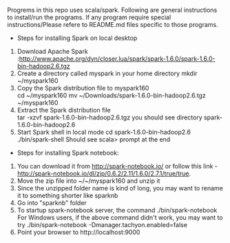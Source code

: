 Progrems in this repo uses scala/spark. Following are general instructions to install/run the programs. If any program require special instructions/Please refere to README.md files specific to those programs.

* Steps for installing Spark on local desktop
1. Download Apache Spark :http://www.apache.org/dyn/closer.lua/spark/spark-1.6.0/spark-1.6.0-bin-hadoop2.6.tgz
2. Create a directory called myspark in your home directory mkdir ~/myspark160
3. Copy the Spark distribution file to myspark160	
	cd ~/myspark160
	mv ~/Downloads/spark-1.6.0-bin-hadoop2.6.tgz  ~/myspark160
3. Extract the Spark distribution file	 
	tar -xzvf spark-1.6.0-bin-hadoop2.6.tgz	you should see directory spark-1.6.0-bin-hadoop2.6
4. Start Spark shell in local mode	 cd spark-1.6.0-bin-hadoop2.6
  ./bin/spark-shell	 Should see scala> prompt at the end


* Steps for installing Spark notebook:
1. You can download it from http://spark-notebook.io/ or follow this link - http://spark-notebook.io/dl/zip/0.6.2/2.11/1.6.0/2.7.1/true/true.
2. Move the zip file into ~/~/myspark160 and unzip it
3. Since the unzipped folder name is kind of long, you may want to rename it to something shorter like sparknb
4. Go into "sparknb" folder
5. To startup spark-notebook server, the command ./bin/spark-notebook
	For Windows users, if the above command didn't work, you may want to try 
	    ./bin/spark-notebook -Dmanager.tachyon.enabled=false
6. Point your browser to http://localhost:9000
